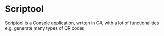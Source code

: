 # Scriptool
Scriptool is a Console application, written in C#, with a lot of functionalities e.g. generate many types of QR codes
